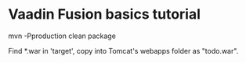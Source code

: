 # Vaadin Fusion basics tutorial

mvn -Pproduction clean package

Find *.war in 'target', copy into Tomcat's webapps folder as "todo.war".
